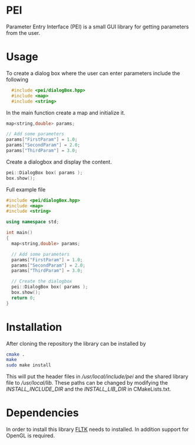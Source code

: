 # PEI
Parameter Entry Interface (PEI) is a small GUI library for getting
parameters from the user.

# Usage
To create a dialog box where the user can enter parameters include
the following
```cpp
  #include <pei/dialogBox.hpp>
  #include <map>
  #include <string>
```

In the main function create a map and initialize it.
```cpp
map<string,double> params;

// Add some parameters
params["FirstParam"] = 1.0;
params["SecondParam"] = 2.0;
params["ThirdParam"] = 3.0;
```

Create a dialogbox and display the content.

```cpp
pei::DialogBox box( params );
box.show();
```

Full example file
```cpp
#include <pei/dialogBox.hpp>
#include <map>
#include <string>

using namespace std;

int main()
{
  map<string,double> params;

  // Add some parameters
  params["FirstParam"] = 1.0;
  params["SecondParam"] = 2.0;
  params["ThirdParam"] = 3.0;

  // Create the dialogbox
  pei::DialogBox box( params );
  box.show();
  return 0;
}
```

# Installation
After cloning the repository the library can be installed by
```bash
cmake .
make
sudo make install
```
This will put the header files in */usr/local/include/pei* and the shared
library file to */usr/local/lib*.
These paths can be changed by modifying the *INSTALL_INCLUDE_DIR* and the
*INSTALL_LIB_DIR* in CMakeLists.txt.

# Dependencies
In order to install this library [FLTK](http://www.fltk.org/index.php)
needs to installed.
In addition support for OpenGL is required.
